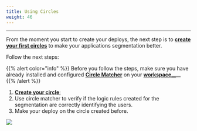 ```yaml
---
title: Using Circles
weight: 46
---
```


---

From the moment you start to create your deploys, the next step is to [**create your first circles**](../../../../../reference/circles#how-to-create-circles) to make your applications segmentation better.

Follow the next steps:

{{% alert color="info" %}}
Before you follow the steps, make sure you have already installed and configured [**Circle Matcher**](../../../reference/circle-matcher) on your [**workspace**__](defining-a-workspace/)__
{{% /alert %}}

1. [**Create your circle**](../reference/circles#how-to-create-circles);
2. Use circle matcher to verify if the logic rules created for the segmentation are correctly identifying the users.
3. Make your deploy on the circle created before.

![](/docs-charles/usando-circulos%20%282%29.gif)
